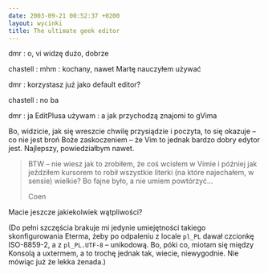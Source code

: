 ```yaml
---
date: 2003-09-21 00:52:37 +0200
layout: wycinki
title: The ultimate geek editor
---
```


dmr
: o, vi widzę dużo, dobrze

chastell
: mhm
: kochany, nawet Martę nauczyłem używać

dmr
: korzystasz już jako default editor?

chastell
: no ba

dmr
: ja EditPlusa używam
: a jak przychodzą znajomi to gVima

Bo, widzicie, jak się wreszcie chwilę przysiądzie i poczyta, to się okazuje – co nie jest broń Boże zaskoczeniem – że Vim to jednak bardzo dobry edytor jest. Najlepszy, powiedziałbym nawet.

> BTW – nie wiesz jak to zrobiłem, że coś wcisłem w Vimie i później jak jeździłem kursorem to robił wszystkie literki (na które najechałem, w sensie) wielkie? Bo fajne było, a nie umiem powtórzyć…
>
> Coen

Macie jeszcze jakiekolwiek wątpliwości?

(Do pełni szczęścia brakuje mi jedynie umiejętności takiego skonfigurowania Eterma, żeby po odpaleniu z locale `pl_PL` dawał czcionkę ISO-8859-2, a z `pl_PL.UTF-8` – unikodową. Bo, póki co, miotam się między Konsolą a uxtermem, a to trochę jednak tak, wiecie, niewygodnie. Nie mówiąc już że lekka żenada.)
